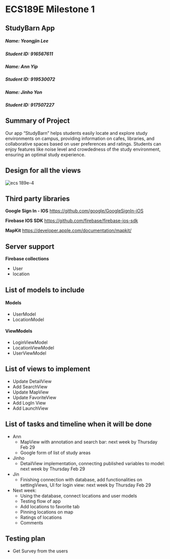 # ECS189E Milestone 1

## StudyBarn App

##### Name: Yeongjin Lee
##### Student ID: 916567611
##### Name: Ann Yip
##### Student ID: 919530072
##### Name: Jinho Yon
##### Student ID: 917507227

## Summary of Project
Our app “StudyBarn” helps students easily locate and explore study environments on campus, providing information on cafes, libraries, and collaborative spaces based on user preferences and ratings. Students can enjoy features like noise level and crowdedness of the study environment, ensuring an optimal study experience.

## Design for all the views
![ecs 189e-4](https://github.com/UCDCowShed/StudyBarn/assets/114377213/e7773a75-6ef3-4fce-89e9-6530aa21754c)


## Third party libraries
**Google Sign In - IOS**
https://github.com/google/GoogleSignIn-iOS

**Firebase IOS SDK**
https://github.com/firebase/firebase-ios-sdk

**MapKit**
https://developer.apple.com/documentation/mapkit/

## Server support
**Firebase collections**
- User
- location

## List of models to include
#### Models
- UserModel
- LocationModel
  
#### ViewModels
- LoginViewModel
- LocationViewModel
- UserViewModel

## List of views to implement
- Update DetailView
- Add SearchView
- Update MapView
- Update FavoriteView
- Add LogIn View
- Add LaunchView

## List of tasks and timeline when it will be done
- Ann
  - MapView with annotation and search bar: next week by Thursday Feb 29
  - Google form of list of study areas
- Jinho
  - DetailView implementation, connecting published variables to model: next week by Thursday Feb 29
- Jin
  - Finishing connection with database, add functionalities on settingViews, UI for login view: next week by
    Thursday Feb 29
- Next week:
  - Using the database, connect locations and user models
  - Testing flow of app
  - Add locations to favorite tab
  - Pinning locations on map
  - Ratings of locations
  - Comments
## Testing plan
- Get Survey from the users

